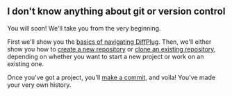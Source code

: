## I don't know anything about git or version control

You will soon!  We'll take you from the very beginning.

First we'll show you the [basics of navigating DiffPlug](BasicNavn.md).  Then, we'll either show you how to [create a new repository](CreateNew.md) or [clone an existing repository](CloneExisting.md), depending on whether you want to start a new project or work on an existing one.

Once you've got a project, you'll [make a commit](MakeCommit.md), and voila!  You've made your very own history.
